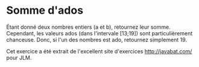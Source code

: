 
# Somme d'ados #
Étant donné deux nombres entiers (a et b), retournez leur somme. Cependant,
les valeurs ados (dans l'intervale [13;19]) sont particulièrement
chanceuse. Donc, si l'un des nombres est ado, retournez simplement 19.

Cet exercice a été extrait de l'excellent site d'exercices
http://javabat.com/ pour JLM.

